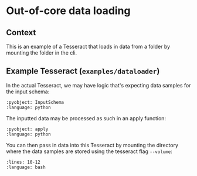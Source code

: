 # Out-of-core data loading

## Context
This is an example of a Tesseract that loads in data from a folder by mounting the folder in the cli.

## Example Tesseract (`examples/dataloader`)

In the actual Tesseract, we may have logic that's expecting data samples for the input schema:

```{literalinclude} ../../../../examples/dataloader/tesseract_api.py
:pyobject: InputSchema
:language: python
```

The inputted data may be processed as such in an apply function:

```{literalinclude} ../../../../examples/dataloader/tesseract_api.py
:pyobject: apply
:language: python
```

You can then pass in data into this Tesseract by mounting the directory where the data samples are stored using the tesseract flag `--volume`:

```{literalinclude} ../../../../examples/dataloader/test-tesseract.sh
:lines: 10-12
:language: bash
```
